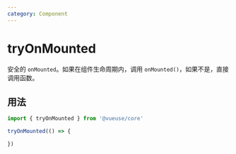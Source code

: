 ```yaml
---
category: Component
---
```


# tryOnMounted

安全的 `onMounted`。如果在组件生命周期内，调用 `onMounted()`，如果不是，直接调用函数。

## 用法

```ts
import { tryOnMounted } from '@vueuse/core'

tryOnMounted(() => {

})
```
